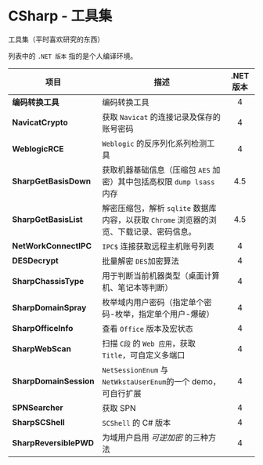 # CSharp - 工具集 

工具集（平时喜欢研究的东西）

列表中的 `.NET 版本` 指的是个人编译环境。

| 项目                   | 描述                                                         | .NET 版本 |
| ---------------------- | ------------------------------------------------------------ | :-------: |
| **编码转换工具**       | 编码转换工具                                                 |     4     |
| **NavicatCrypto**      | 获取 `Navicat` 的连接记录及保存的账号密码                    |     4     |
| **WeblogicRCE**        | `Weblogic` 的反序列化系列检测工具                            |     4     |
| **SharpGetBasisDown**  | 获取机器基础信息（压缩包 `AES` 加密）其中包括高权限 `dump lsass` 内存 |    4.5    |
| **SharpGetBasisList**  | 解密压缩包，解析 `sqlite` 数据库内容，以获取 `Chrome` 浏览器的浏览、下载记录、密码信息。 |    4.5    |
| **NetWorkConnectIPC**  | `IPC$` 连接获取远程主机账号列表                              |     4     |
| **DESDecrypt**         | 批量解密 `DES`加密算法                                       |     4     |
| **SharpChassisType**   | 用于判断当前机器类型（桌面计算机、笔记本等判断）             |     4     |
| **SharpDomainSpray**   | 枚举域内用户密码（指定单个密码-枚举，指定单个用户-爆破）     |     4     |
| **SharpOfficeInfo**    | 查看 `Office` 版本及宏状态                                   |     4     |
| **SharpWebScan**       | 扫描 `C段` 的 `Web 应用`，获取 `Title`，可自定义多端口       |     4     |
| **SharpDomainSession** | `NetSessionEnum` 与 `NetWkstaUserEnum`的一个 demo，可自行扩展 |     4     |
| **SPNSearcher**        | 获取 SPN                                                     |     4     |
| **SharpSCShell**       | `SCShell` 的 C# 版本                                         |     4     |
| **SharpReversiblePWD** | 为域用户启用 *可逆加密* 的三种方法                           |     4     |

